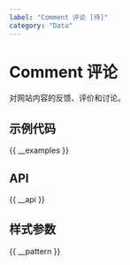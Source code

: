 ```yaml
---
label: "Comment 评论 [待]"
category: "Data"
---
```


# Comment 评论

对网站内容的反馈、评价和讨论。

## 示例代码

{{ __examples }}

## API

{{ __api }}

## 样式参数

{{ __pattern }}
